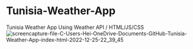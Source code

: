 # Tunisia-Weather-App
Tunisia Weather App Using Weather API / HTML/JS/CSS
![screencapture-file-C-Users-Hei-OneDrive-Documents-GitHub-Tunisia-Weather-App-index-html-2022-12-25-22_39_45](https://user-images.githubusercontent.com/98694575/209482597-f8cdbedf-c531-47b3-8af1-528d36523ad6.png)
